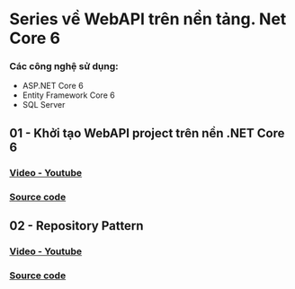 ﻿# Series về WebAPI trên nền tảng. Net Core 6
### Các công nghệ sử dụng:
* ASP.NET Core 6
* Entity Framework Core 6
* SQL Server

## 01 - Khởi tạo WebAPI project trên nền .NET Core 6
### [Video - Youtube](https://youtu.be/dxNLd5w006s)
### [Source code](https://github.com/hienlth-online/MyApiNetCore6/tree/01_InitWebApiProject)

## 02 - Repository Pattern
### [Video - Youtube]()
### [Source code](https://github.com/hienlth-online/MyApiNetCore6/tree/02_RepositoryPattern)